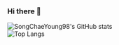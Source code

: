 ### Hi there 👋

![SongChaeYoung98's GitHub stats](https://github-readme-stats.vercel.app/api?username=SongChaeYoung98&show_icons=true&theme=tokyonight)  
![Top Langs](https://github-readme-stats.vercel.app/api/top-langs/?username=SongChaeYoung98&layout=compact&theme=merko)
